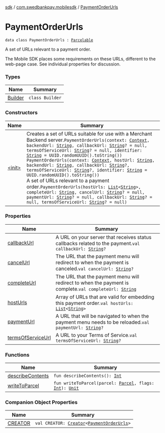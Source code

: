 [sdk](../../index.md) / [com.swedbankpay.mobilesdk](../index.md) / [PaymentOrderUrls](./index.md)

# PaymentOrderUrls

`data class PaymentOrderUrls : `[`Parcelable`](https://developer.android.com/reference/android/os/Parcelable.html)

A set of URLs relevant to a payment order.

The Mobile SDK places some requirements on these URLs,  different to the web-page case.
See individual properties for discussion.

### Types

| Name | Summary |
|---|---|
| [Builder](-builder/index.md) | `class Builder` |

### Constructors

| Name | Summary |
|---|---|
| [&lt;init&gt;](-init-.md) | Creates a set of URLs suitable for use with a Merchant Backend server.`PaymentOrderUrls(context: `[`Context`](https://developer.android.com/reference/android/content/Context.html)`, backendUrl: `[`String`](https://kotlinlang.org/api/latest/jvm/stdlib/kotlin/-string/index.html)`, callbackUrl: `[`String`](https://kotlinlang.org/api/latest/jvm/stdlib/kotlin/-string/index.html)`? = null, termsOfServiceUrl: `[`String`](https://kotlinlang.org/api/latest/jvm/stdlib/kotlin/-string/index.html)`? = null, identifier: `[`String`](https://kotlinlang.org/api/latest/jvm/stdlib/kotlin/-string/index.html)` = UUID.randomUUID().toString())`<br>`PaymentOrderUrls(context: `[`Context`](https://developer.android.com/reference/android/content/Context.html)`, hostUrl: `[`String`](https://kotlinlang.org/api/latest/jvm/stdlib/kotlin/-string/index.html)`, backendUrl: `[`String`](https://kotlinlang.org/api/latest/jvm/stdlib/kotlin/-string/index.html)`, callbackUrl: `[`String`](https://kotlinlang.org/api/latest/jvm/stdlib/kotlin/-string/index.html)`?, termsOfServiceUrl: `[`String`](https://kotlinlang.org/api/latest/jvm/stdlib/kotlin/-string/index.html)`?, identifier: `[`String`](https://kotlinlang.org/api/latest/jvm/stdlib/kotlin/-string/index.html)` = UUID.randomUUID().toString())`<br>A set of URLs relevant to a payment order.`PaymentOrderUrls(hostUrls: `[`List`](https://kotlinlang.org/api/latest/jvm/stdlib/kotlin.collections/-list/index.html)`<`[`String`](https://kotlinlang.org/api/latest/jvm/stdlib/kotlin/-string/index.html)`>, completeUrl: `[`String`](https://kotlinlang.org/api/latest/jvm/stdlib/kotlin/-string/index.html)`, cancelUrl: `[`String`](https://kotlinlang.org/api/latest/jvm/stdlib/kotlin/-string/index.html)`? = null, paymentUrl: `[`String`](https://kotlinlang.org/api/latest/jvm/stdlib/kotlin/-string/index.html)`? = null, callbackUrl: `[`String`](https://kotlinlang.org/api/latest/jvm/stdlib/kotlin/-string/index.html)`? = null, termsOfServiceUrl: `[`String`](https://kotlinlang.org/api/latest/jvm/stdlib/kotlin/-string/index.html)`? = null)` |

### Properties

| Name | Summary |
|---|---|
| [callbackUrl](callback-url.md) | A URL on your server that receives status callbacks related to the payment.`val callbackUrl: `[`String`](https://kotlinlang.org/api/latest/jvm/stdlib/kotlin/-string/index.html)`?` |
| [cancelUrl](cancel-url.md) | The URL that the payment menu will redirect to when the payment is canceled.`val cancelUrl: `[`String`](https://kotlinlang.org/api/latest/jvm/stdlib/kotlin/-string/index.html)`?` |
| [completeUrl](complete-url.md) | The URL that the payment menu will redirect to when the payment is complete.`val completeUrl: `[`String`](https://kotlinlang.org/api/latest/jvm/stdlib/kotlin/-string/index.html) |
| [hostUrls](host-urls.md) | Array of URLs that are valid for embedding this payment order.`val hostUrls: `[`List`](https://kotlinlang.org/api/latest/jvm/stdlib/kotlin.collections/-list/index.html)`<`[`String`](https://kotlinlang.org/api/latest/jvm/stdlib/kotlin/-string/index.html)`>` |
| [paymentUrl](payment-url.md) | A URL that will be navigated to when the payment menu needs to be reloaded.`val paymentUrl: `[`String`](https://kotlinlang.org/api/latest/jvm/stdlib/kotlin/-string/index.html)`?` |
| [termsOfServiceUrl](terms-of-service-url.md) | A URL to your Terms of Service.`val termsOfServiceUrl: `[`String`](https://kotlinlang.org/api/latest/jvm/stdlib/kotlin/-string/index.html)`?` |

### Functions

| Name | Summary |
|---|---|
| [describeContents](describe-contents.md) | `fun describeContents(): `[`Int`](https://kotlinlang.org/api/latest/jvm/stdlib/kotlin/-int/index.html) |
| [writeToParcel](write-to-parcel.md) | `fun writeToParcel(parcel: `[`Parcel`](https://developer.android.com/reference/android/os/Parcel.html)`, flags: `[`Int`](https://kotlinlang.org/api/latest/jvm/stdlib/kotlin/-int/index.html)`): `[`Unit`](https://kotlinlang.org/api/latest/jvm/stdlib/kotlin/-unit/index.html) |

### Companion Object Properties

| Name | Summary |
|---|---|
| [CREATOR](-c-r-e-a-t-o-r.md) | `val CREATOR: `[`Creator`](https://developer.android.com/reference/android/os/Parcelable/Creator.html)`<`[`PaymentOrderUrls`](./index.md)`>` |
